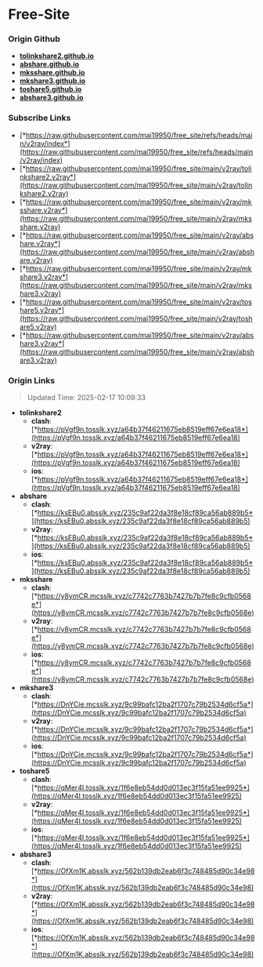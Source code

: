 # Free-Site

### Origin Github

- [**tolinkshare2.github.io**](https://github.com/tolinkshare2/tolinkshare2.github.io)
- [**abshare.github.io**](https://github.com/abshare/abshare.github.io)
- [**mksshare.github.io**](https://github.com/mksshare/mksshare.github.io)
- [**mkshare3.github.io**](https://github.com/mkshare3/mkshare3.github.io)
- [**toshare5.github.io**](https://github.com/toshare5/toshare5.github.io)
- [**abshare3.github.io**](https://github.com/abshare3/abshare3.github.io)

### Subscribe Links

- [*https://raw.githubusercontent.com/mai19950/free_site/refs/heads/main/v2ray/index*](https://raw.githubusercontent.com/mai19950/free_site/refs/heads/main/v2ray/index)
- [*https://raw.githubusercontent.com/mai19950/free_site/main/v2ray/tolinkshare2.v2ray*](https://raw.githubusercontent.com/mai19950/free_site/main/v2ray/tolinkshare2.v2ray)
- [*https://raw.githubusercontent.com/mai19950/free_site/main/v2ray/mksshare.v2ray*](https://raw.githubusercontent.com/mai19950/free_site/main/v2ray/mksshare.v2ray)
- [*https://raw.githubusercontent.com/mai19950/free_site/main/v2ray/abshare.v2ray*](https://raw.githubusercontent.com/mai19950/free_site/main/v2ray/abshare.v2ray)
- [*https://raw.githubusercontent.com/mai19950/free_site/main/v2ray/mkshare3.v2ray*](https://raw.githubusercontent.com/mai19950/free_site/main/v2ray/mkshare3.v2ray)
- [*https://raw.githubusercontent.com/mai19950/free_site/main/v2ray/toshare5.v2ray*](https://raw.githubusercontent.com/mai19950/free_site/main/v2ray/toshare5.v2ray)
- [*https://raw.githubusercontent.com/mai19950/free_site/main/v2ray/abshare3.v2ray*](https://raw.githubusercontent.com/mai19950/free_site/main/v2ray/abshare3.v2ray)

### Origin Links

> Updated Time: 2025-02-17 10:09:33

- **tolinkshare2**
  - **clash**: [*https://pVgf9n.tosslk.xyz/a64b37f46211675eb8519eff67e6ea18*](https://pVgf9n.tosslk.xyz/a64b37f46211675eb8519eff67e6ea18)
  - **v2ray**: [*https://pVgf9n.tosslk.xyz/a64b37f46211675eb8519eff67e6ea18*](https://pVgf9n.tosslk.xyz/a64b37f46211675eb8519eff67e6ea18)
  - **ios**: [*https://pVgf9n.tosslk.xyz/a64b37f46211675eb8519eff67e6ea18*](https://pVgf9n.tosslk.xyz/a64b37f46211675eb8519eff67e6ea18)
- **abshare**
  - **clash**: [*https://ksEBu0.absslk.xyz/235c9af22da3f8e18cf89ca56ab889b5*](https://ksEBu0.absslk.xyz/235c9af22da3f8e18cf89ca56ab889b5)
  - **v2ray**: [*https://ksEBu0.absslk.xyz/235c9af22da3f8e18cf89ca56ab889b5*](https://ksEBu0.absslk.xyz/235c9af22da3f8e18cf89ca56ab889b5)
  - **ios**: [*https://ksEBu0.absslk.xyz/235c9af22da3f8e18cf89ca56ab889b5*](https://ksEBu0.absslk.xyz/235c9af22da3f8e18cf89ca56ab889b5)
- **mksshare**
  - **clash**: [*https://y8ymCR.mcsslk.xyz/c7742c7763b7427b7b7fe8c9cfb0568e*](https://y8ymCR.mcsslk.xyz/c7742c7763b7427b7b7fe8c9cfb0568e)
  - **v2ray**: [*https://y8ymCR.mcsslk.xyz/c7742c7763b7427b7b7fe8c9cfb0568e*](https://y8ymCR.mcsslk.xyz/c7742c7763b7427b7b7fe8c9cfb0568e)
  - **ios**: [*https://y8ymCR.mcsslk.xyz/c7742c7763b7427b7b7fe8c9cfb0568e*](https://y8ymCR.mcsslk.xyz/c7742c7763b7427b7b7fe8c9cfb0568e)
- **mkshare3**
  - **clash**: [*https://DnYCie.mcsslk.xyz/9c99bafc12ba2f1707c79b2534d6cf5a*](https://DnYCie.mcsslk.xyz/9c99bafc12ba2f1707c79b2534d6cf5a)
  - **v2ray**: [*https://DnYCie.mcsslk.xyz/9c99bafc12ba2f1707c79b2534d6cf5a*](https://DnYCie.mcsslk.xyz/9c99bafc12ba2f1707c79b2534d6cf5a)
  - **ios**: [*https://DnYCie.mcsslk.xyz/9c99bafc12ba2f1707c79b2534d6cf5a*](https://DnYCie.mcsslk.xyz/9c99bafc12ba2f1707c79b2534d6cf5a)
- **toshare5**
  - **clash**: [*https://qMer4I.tosslk.xyz/1f6e8eb54dd0d013ec3f15fa51ee9925*](https://qMer4I.tosslk.xyz/1f6e8eb54dd0d013ec3f15fa51ee9925)
  - **v2ray**: [*https://qMer4I.tosslk.xyz/1f6e8eb54dd0d013ec3f15fa51ee9925*](https://qMer4I.tosslk.xyz/1f6e8eb54dd0d013ec3f15fa51ee9925)
  - **ios**: [*https://qMer4I.tosslk.xyz/1f6e8eb54dd0d013ec3f15fa51ee9925*](https://qMer4I.tosslk.xyz/1f6e8eb54dd0d013ec3f15fa51ee9925)
- **abshare3**
  - **clash**: [*https://OfXm1K.absslk.xyz/562b139db2eab6f3c748485d90c34e98*](https://OfXm1K.absslk.xyz/562b139db2eab6f3c748485d90c34e98)
  - **v2ray**: [*https://OfXm1K.absslk.xyz/562b139db2eab6f3c748485d90c34e98*](https://OfXm1K.absslk.xyz/562b139db2eab6f3c748485d90c34e98)
  - **ios**: [*https://OfXm1K.absslk.xyz/562b139db2eab6f3c748485d90c34e98*](https://OfXm1K.absslk.xyz/562b139db2eab6f3c748485d90c34e98)
